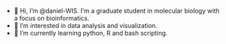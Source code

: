 - 👋 Hi, I’m @daniel-WIS. I'm a graduate student in molecular biology with a focus on bioinformatics.
- 👀 I’m interested in data analysis and visualization.
- 🌱 I’m currently learning python, R and bash scripting.


<!---
daniel-WIS/daniel-WIS is a ✨ special ✨ repository because its `README.md` (this file) appears on your GitHub profile.
You can click the Preview link to take a look at your changes.
--->
